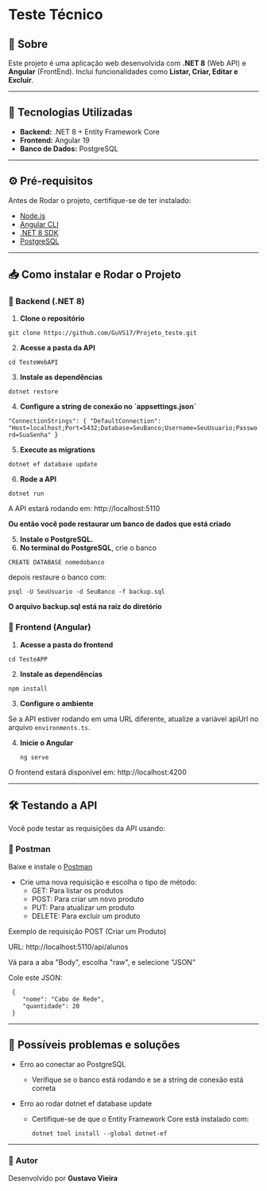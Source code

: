 # Teste Técnico


## 📌 Sobre
Este projeto é uma aplicação web desenvolvida com **.NET 8** (Web API) e **Angular** (FrontEnd).
Inclui funcionalidades como **Listar, Criar, Editar e Excluir**.

---

## 🚀 Tecnologias Utilizadas
 - **Backend:** .NET 8 + Entity Framework Core 
 - **Frontend:** Angular 19
 - **Banco de Dados:** PostgreSQL

---

## ⚙️ Pré-requisitos
 Antes de Rodar o projeto, certifique-se de ter instalado:
 - [Node.js](https://nodejs.org/)
 - [Angular CLI](https://angular.io/cli)
 - [.NET 8 SDK](https://dotnet.microsoft.com/en-us/download)
 - [PostgreSQL](https://www.postgresql.org/download/)

---

## 📥  Como instalar e Rodar o Projeto

### 🔹 Backend (.NET 8)

1. **Clone o repositório**

`git clone https://github.com/GuVS17/Projeto_teste.git`  

2. **Acesse a pasta da API**

`cd TesteWebAPI`

3. **Instale as dependências**

`dotnet restore`

4. **Configure a string de conexão no ´appsettings.json´**

`"ConnectionStrings": {
  "DefaultConnection": "Host=localhost;Port=5432;Database=SeuBanco;Username=SeuUsuario;Password=SuaSenha"
}`

5. **Execute as migrations**

`dotnet ef database update`

6. **Rode a API**

`dotnet run`

A API estará rodando em: http://localhost:5110

**Ou então você pode restaurar um banco de dados que está criado**

5. **Instale o PostgreSQL.**
6. **No terminal do PostgreSQL**, crie o banco

`CREATE DATABASE nomedobanco`

depois restaure o banco com:

`psql -U SeuUsuario -d SeuBanco -f backup.sql`

**O arquivo backup.sql está na raiz do diretório**

### 🔹 Frontend (Angular)

1. **Acesse a pasta do frontend**

`cd TesteAPP`

2. **Instale as dependências**

`npm install`

3. **Configure o ambiente**

Se a API estiver rodando em uma URL diferente, atualize a variável apiUrl no arquivo `environments.ts`.

4. **Inicie o Angular**
  
    `ng serve`

O frontend estará disponível em: http://localhost:4200

---

## 🛠️ Testando a API 

Você pode testar as requisições da API usando:



### 🔹 Postman
Baixe e instale o [Postman](https://www.postman.com/)

* Crie uma nova requisição e escolha o tipo de método:
    + GET: Para listar os produtos
    + POST: Para criar um novo produto
    + PUT: Para atualizar um produto
    + DELETE: Para excluir um produto

Exemplo de requisição POST (Criar um Produto)

URL: http://localhost:5110/api/alunos

Vá para a aba "Body", escolha "raw", e selecione "JSON"

Cole este JSON:
     
     { 
        "nome": "Cabo de Rede",
        "quantidade": 20
     }
 ---

## 🎯 Possíveis problemas e soluções

* Erro ao conectar ao PostgreSQL
    + Verifique se o banco está rodando e se a string de conexão está correta

* Erro ao rodar dotnet ef database update
    + Certifique-se de que o Entity Framework Core está instalado com:
      
      `dotnet tool install --global dotnet-ef`

---
### 📌 Autor

Desenvolvido por **Gustavo Vieira**

